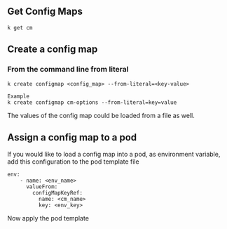 ## Get Config Maps

```
k get cm
```

## Create a config map

### From the command line from literal

```
k create configmap <config_map> --from-literal=<key-value>

Example
k create configmap cm-options --from-literal=key=value
```

The values of the config map could be loaded from a file as well.

## Assign a config map to a pod

If you would like to load a config map into a pod, as environment variable, add this configuration to the pod template file

```
env:
    - name: <env_name>
      valueFrom:
        configMapKeyRef:
          name: <cm_name>
          key: <env_key>
```

Now apply the pod template


